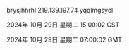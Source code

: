 brysjhhrhl 219.139.197.74 yqqlmgsycl

2024年 10月 29日 星期二 15:00:02 CST

2024年 10月 29日 星期二 07:00:02 GMT
